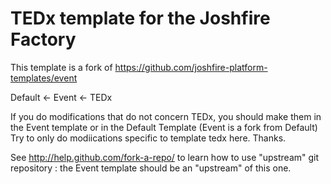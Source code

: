 TEDx template for the Joshfire Factory
=======================================

This template is a fork of https://github.com/joshfire-platform-templates/event

Default <- Event <- TEDx

If you do modifications that do not concern TEDx, you should make them in the Event template or in the Default Template (Event is a fork from Default)
Try to only do modiications specific to template tedx here. Thanks.

See http://help.github.com/fork-a-repo/ to learn how to use "upstream" git repository : the Event template should be an "upstream" of this one.